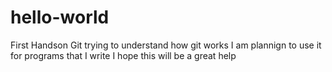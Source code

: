 # hello-world
First Handson Git
trying to understand how git works
I am plannign to use it for programs that I write
I hope this will be a great help
